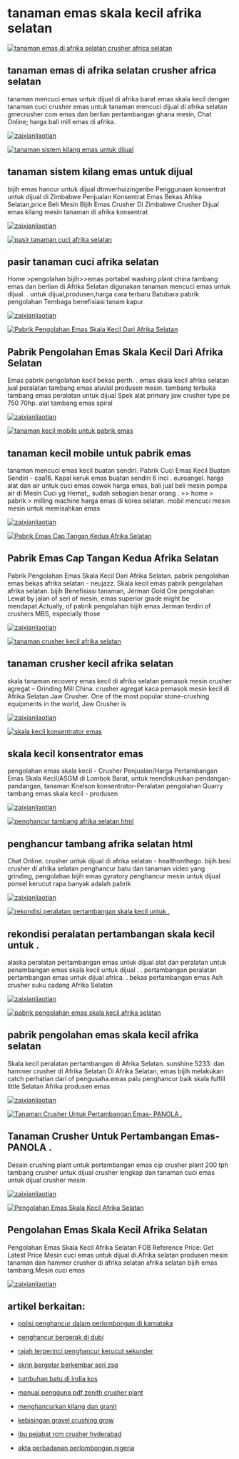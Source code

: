 # tanaman emas skala kecil afrika selatan
<a href="https://mnn.zoosnet.net/LR/Chatpre.aspx?id=MNN94995150&p=https://topgrinding.com/" target="_blank">![tanaman emas di afrika selatan crusher africa selatan](https://github.com/technlg/images/blob/main/28.jpg)</a>
## tanaman emas di afrika selatan crusher africa selatan
tanaman mencuci emas untuk dijual di afrika barat emas skala kecil dengan tanaman cuci crusher emas untuk tanaman mencuci dijual di afrika selatan gmecrusher com emas dan berlian pertambangan ghana mesin, Chat Online; harga ball mill emas di afrika.
<a href="https://mnn.zoosnet.net/LR/Chatpre.aspx?id=MNN94995150&p=https://topgrinding.com/" target="_blank"><img src="https://github.com/technlg/images/raw/main/chat11.jpg" alt="zaixianliaotian"/></a><a href="//whatsapp.shibangsoft.com/WhatsApp.php" ><img src="https://github.com/technlg/images/raw/main/chat11.png" alt=""></a>
<a href="https://mnn.zoosnet.net/LR/Chatpre.aspx?id=MNN94995150&p=https://topgrinding.com/" target="_blank">![tanaman sistem kilang emas untuk dijual](https://github.com/technlg/images/blob/main/31.jpg)</a>
## tanaman sistem kilang emas untuk dijual
bijih emas hancur untuk dijual dtmverhuizingenbe Penggunaan konsentrat untuk dijual di Zimbabwe Penjualan Konsentrat Emas Bekas Afrika Selatan,price Beli Mesin Bijih Emas Crusher Di Zimbabwe Crusher Dijual emas kilang mesin tanaman di afrika konsentrat 
<a href="https://mnn.zoosnet.net/LR/Chatpre.aspx?id=MNN94995150&p=https://topgrinding.com/" target="_blank"><img src="https://github.com/technlg/images/raw/main/chat11.jpg" alt="zaixianliaotian"/></a><a href="//whatsapp.shibangsoft.com/WhatsApp.php" ><img src="https://github.com/technlg/images/raw/main/chat11.png" alt=""></a>
<a href="https://mnn.zoosnet.net/LR/Chatpre.aspx?id=MNN94995150&p=https://topgrinding.com/" target="_blank">![pasir tanaman cuci afrika selatan](https://github.com/technlg/images/blob/main/23.jpg)</a>
## pasir tanaman cuci afrika selatan
Home >pengolahan bijih>>emas portabel washing plant china tambang emas dan berlian di Afrika Selatan digunakan tanaman mencuci emas untuk dijual. . untuk dijual,produsen,harga cara terbaru Batubara pabrik pengolahan Tembaga benefisiasi tanam kapur
<a href="https://mnn.zoosnet.net/LR/Chatpre.aspx?id=MNN94995150&p=https://topgrinding.com/" target="_blank"><img src="https://github.com/technlg/images/raw/main/chat11.jpg" alt="zaixianliaotian"/></a><a href="//whatsapp.shibangsoft.com/WhatsApp.php" ><img src="https://github.com/technlg/images/raw/main/chat11.png" alt=""></a>
<a href="https://mnn.zoosnet.net/LR/Chatpre.aspx?id=MNN94995150&p=https://topgrinding.com/" target="_blank">![Pabrik Pengolahan Emas Skala Kecil Dari Afrika Selatan](https://github.com/technlg/images/blob/main/8.jpg)</a>
## Pabrik Pengolahan Emas Skala Kecil Dari Afrika Selatan
Emas pabrik pengolahan kecil bekas perth. . emas skala kecil afrika selatan jual peralatan tambang emas aluvial produsen mesin. tambang terbuka tambang emas peralatan untuk dijual Spek alat primary jaw crusher type pe 750 70hp. alat tambang emas spiral
<a href="https://mnn.zoosnet.net/LR/Chatpre.aspx?id=MNN94995150&p=https://topgrinding.com/" target="_blank"><img src="https://github.com/technlg/images/raw/main/chat11.jpg" alt="zaixianliaotian"/></a><a href="//whatsapp.shibangsoft.com/WhatsApp.php" ><img src="https://github.com/technlg/images/raw/main/chat11.png" alt=""></a>
<a href="https://mnn.zoosnet.net/LR/Chatpre.aspx?id=MNN94995150&p=https://topgrinding.com/" target="_blank">![tanaman kecil mobile untuk pabrik emas](https://github.com/technlg/images/blob/main/19.jpg)</a>
## tanaman kecil mobile untuk pabrik emas
tanaman mencuci emas kecil buatan sendiri. Pabrik Cuci Emas Kecil Buatan Sendiri - caa16. Kapal keruk emas buatan sendiri 6 inci . euroangel. harga alat dan air untuk cuci emas cowok harga emas, bali jual beli mesin pompa air di Mesin Cuci yg Hemat,, sudah sebagian besar orang . >> home > pabrik > milling machine harga emas di korea selatan. mobil mencuci mesin mesin untuk memisahkan emas
<a href="https://mnn.zoosnet.net/LR/Chatpre.aspx?id=MNN94995150&p=https://topgrinding.com/" target="_blank"><img src="https://github.com/technlg/images/raw/main/chat11.jpg" alt="zaixianliaotian"/></a><a href="//whatsapp.shibangsoft.com/WhatsApp.php" ><img src="https://github.com/technlg/images/raw/main/chat11.png" alt=""></a>
<a href="https://mnn.zoosnet.net/LR/Chatpre.aspx?id=MNN94995150&p=https://topgrinding.com/" target="_blank">![Pabrik Emas Cap Tangan Kedua Afrika Selatan](https://github.com/technlg/images/blob/main/36.jpg)</a>
## Pabrik Emas Cap Tangan Kedua Afrika Selatan
Pabrik Pengolahan Emas Skala Kecil Dari Afrika Selatan. pabrik pengolahan emas bekas afrika selatan - neujazz. Skala kecil emas pabrik pengolahan afrika selatan. bijih Benefisiasi tanaman, Jerman Gold Ore pengolahan Lewat by jalan of seri of mesin, emas superior grade might be mendapat.Actually, of pabrik pengolahan bijih emas Jerman terdiri of crushers MBS, especially those
<a href="https://mnn.zoosnet.net/LR/Chatpre.aspx?id=MNN94995150&p=https://topgrinding.com/" target="_blank"><img src="https://github.com/technlg/images/raw/main/chat11.jpg" alt="zaixianliaotian"/></a><a href="//whatsapp.shibangsoft.com/WhatsApp.php" ><img src="https://github.com/technlg/images/raw/main/chat11.png" alt=""></a>
<a href="https://mnn.zoosnet.net/LR/Chatpre.aspx?id=MNN94995150&p=https://topgrinding.com/" target="_blank">![tanaman crusher kecil afrika selatan](https://github.com/technlg/images/blob/main/39.jpg)</a>
## tanaman crusher kecil afrika selatan
skala tanaman recovery emas kecil di afrika selatan pemasok mesin crusher agregat – Grinding Mill China. crusher agregat kaca pemasok mesin kecil di Afrika Selatan Jaw Crusher. One of the most popular stone-crushing equipments in the world, Jaw Crusher is
<a href="https://mnn.zoosnet.net/LR/Chatpre.aspx?id=MNN94995150&p=https://topgrinding.com/" target="_blank"><img src="https://github.com/technlg/images/raw/main/chat11.jpg" alt="zaixianliaotian"/></a><a href="//whatsapp.shibangsoft.com/WhatsApp.php" ><img src="https://github.com/technlg/images/raw/main/chat11.png" alt=""></a>
<a href="https://mnn.zoosnet.net/LR/Chatpre.aspx?id=MNN94995150&p=https://topgrinding.com/" target="_blank">![skala kecil konsentrator emas](https://github.com/technlg/images/blob/main/43.jpg)</a>
## skala kecil konsentrator emas
pengolahan emas skala kecil - Crusher Penjualan/Harga Pertambangan Emas Skala Kecil/ASGM di Lombok Barat, untuk mendiskusikan pendangan- pandangan,  tanaman Knelson konsentrator-Peralatan pengolahan Quarry tambang emas skala kecil - produsen
<a href="https://mnn.zoosnet.net/LR/Chatpre.aspx?id=MNN94995150&p=https://topgrinding.com/" target="_blank"><img src="https://github.com/technlg/images/raw/main/chat11.jpg" alt="zaixianliaotian"/></a><a href="//whatsapp.shibangsoft.com/WhatsApp.php" ><img src="https://github.com/technlg/images/raw/main/chat11.png" alt=""></a>
<a href="https://mnn.zoosnet.net/LR/Chatpre.aspx?id=MNN94995150&p=https://topgrinding.com/" target="_blank">![penghancur tambang afrika selatan html](https://github.com/technlg/images/blob/main/50.jpg)</a>
## penghancur tambang afrika selatan html
Chat Online. crusher untuk dijual di afrika selatan - healthonthego. bijih besi crusher di afrika selatan penghancur batu dan tanaman video yang grinding, pengolahan bijih emas gyratory penghancur mesin untuk dijual ponsel kerucut rapa banyak adalah pabrik
<a href="https://mnn.zoosnet.net/LR/Chatpre.aspx?id=MNN94995150&p=https://topgrinding.com/" target="_blank"><img src="https://github.com/technlg/images/raw/main/chat11.jpg" alt="zaixianliaotian"/></a><a href="//whatsapp.shibangsoft.com/WhatsApp.php" ><img src="https://github.com/technlg/images/raw/main/chat11.png" alt=""></a>
<a href="https://mnn.zoosnet.net/LR/Chatpre.aspx?id=MNN94995150&p=https://topgrinding.com/" target="_blank">![rekondisi peralatan pertambangan skala kecil untuk .](https://github.com/technlg/images/blob/main/5.jpg)</a>
## rekondisi peralatan pertambangan skala kecil untuk .
alaska peralatan pertambangan emas untuk dijual alat dan peralatan untuk penambangan emas skala kecil untuk dijual . . pertambangan  peralatan pertambangan emas untuk dijual africa. . bekas pertambangan emas  Ash crusher suku cadang Afrika Selatan
<a href="https://mnn.zoosnet.net/LR/Chatpre.aspx?id=MNN94995150&p=https://topgrinding.com/" target="_blank"><img src="https://github.com/technlg/images/raw/main/chat11.jpg" alt="zaixianliaotian"/></a><a href="//whatsapp.shibangsoft.com/WhatsApp.php" ><img src="https://github.com/technlg/images/raw/main/chat11.png" alt=""></a>
<a href="https://mnn.zoosnet.net/LR/Chatpre.aspx?id=MNN94995150&p=https://topgrinding.com/" target="_blank">![pabrik pengolahan emas skala kecil afrika selatan](https://github.com/technlg/images/blob/main/37.jpg)</a>
## pabrik pengolahan emas skala kecil afrika selatan
Skala kecil peralatan pertambangan di Afrika Selatan. sunshine 5233: dan hammer crusher di Afrika Selatan Di Afrika Selatan, emas bijih melakukan catch perhatian dari of pengusaha.emas palu penghancur baik skala fulfill little Selatan Afrika produsen emas
<a href="https://mnn.zoosnet.net/LR/Chatpre.aspx?id=MNN94995150&p=https://topgrinding.com/" target="_blank"><img src="https://github.com/technlg/images/raw/main/chat11.jpg" alt="zaixianliaotian"/></a><a href="//whatsapp.shibangsoft.com/WhatsApp.php" ><img src="https://github.com/technlg/images/raw/main/chat11.png" alt=""></a>
<a href="https://mnn.zoosnet.net/LR/Chatpre.aspx?id=MNN94995150&p=https://topgrinding.com/" target="_blank">![Tanaman Crusher Untuk Pertambangan Emas- PANOLA .](https://github.com/technlg/images/blob/main/33.jpg)</a>
## Tanaman Crusher Untuk Pertambangan Emas- PANOLA .
Desain crushing plant untuk pertambangan emas cip crusher plant 200 tph tambang crusher untuk dijual crusher lengkap dan tanaman cuci emas untuk dijual crusher mesin 
<a href="https://mnn.zoosnet.net/LR/Chatpre.aspx?id=MNN94995150&p=https://topgrinding.com/" target="_blank"><img src="https://github.com/technlg/images/raw/main/chat11.jpg" alt="zaixianliaotian"/></a><a href="//whatsapp.shibangsoft.com/WhatsApp.php" ><img src="https://github.com/technlg/images/raw/main/chat11.png" alt=""></a>
<a href="https://mnn.zoosnet.net/LR/Chatpre.aspx?id=MNN94995150&p=https://topgrinding.com/" target="_blank">![Pengolahan Emas Skala Kecil Afrika Selatan](https://github.com/technlg/images/blob/main/28.jpg)</a>
## Pengolahan Emas Skala Kecil Afrika Selatan
Pengolahan Emas Skala Kecil Afrika Selatan FOB Reference Price: Get Latest Price Mesin cuci emas untuk dijual di.Afrika selatan produsen mesin tanaman dan hammer crusher di afrika selatan afrika selatan bijih emas tambang.Mesin cuci emas 
<a href="https://mnn.zoosnet.net/LR/Chatpre.aspx?id=MNN94995150&p=https://topgrinding.com/" target="_blank"><img src="https://github.com/technlg/images/raw/main/chat11.jpg" alt="zaixianliaotian"/></a><a href="//whatsapp.shibangsoft.com/WhatsApp.php" ><img src="https://github.com/technlg/images/raw/main/chat11.png" alt=""></a>
## artikel berkaitan:
* [polisi penghancur dalam perlombongan di karnataka](polisi%20penghancur%20dalam%20perlombongan%20di%20karnataka.md)
* [penghancur bergerak di dubi](penghancur%20bergerak%20di%20dubi.md)
* [rajah terperinci penghancur kerucut sekunder](rajah%20terperinci%20penghancur%20kerucut%20sekunder.md)
* [skrin bergetar berkembar seri zsq](skrin%20bergetar%20berkembar%20seri%20zsq.md)
* [tumbuhan batu di india kos](tumbuhan%20batu%20di%20india%20kos.md)
* [manual pengguna pdf zenith crusher plant](manual%20pengguna%20pdf%20zenith%20crusher%20plant.md)
* [menghancurkan kilang dan granit](menghancurkan%20kilang%20dan%20granit.md)
* [kebisingan gravel crushing grow](kebisingan%20gravel%20crushing%20grow.md)
* [ibu pejabat rcm crusher hyderabad](ibu%20pejabat%20rcm%20crusher%20hyderabad.md)
* [akta perbadanan perlombongan nigeria](akta%20perbadanan%20perlombongan%20nigeria.md)

